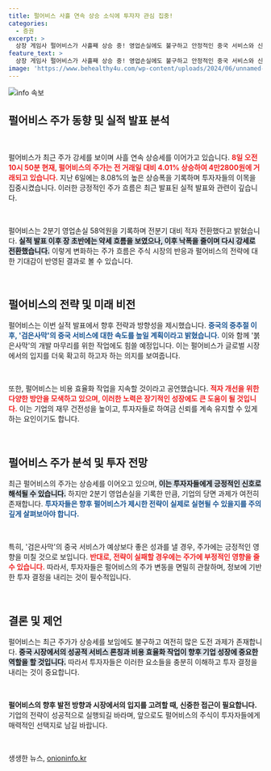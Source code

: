 ```yaml
---
title: 펄어비스 사흘 연속 상승 소식에 투자자 관심 집중!
categories:
  - 증권
excerpt: >
  상장 게임사 펄어비스가 사흘째 상승 중! 영업손실에도 불구하고 안정적인 중국 서비스와 신규 게임 개발에 박차를 가하며 투자자들의 기대감을 높이고 있다. 지금 바로 확인해 보세요!
feature_text: >
  상장 게임사 펄어비스가 사흘째 상승 중! 영업손실에도 불구하고 안정적인 중국 서비스와 신규 게임 개발에 박차를 가하며 투자자들의 기대감을 높이고 있다. 지금 바로 확인해 보세요!
image: 'https://www.behealthy4u.com/wp-content/uploads/2024/06/unnamed-file.png'
---
```


<p><img src="https://www.behealthy4u.com/wp-content/uploads/2024/06/unnamed-file.png" alt="info 속보" /></p>

<h2 data-ke-size="size26">펄어비스 주가 동향 및 실적 발표 분석</h2>

<p data-ke-size="size16">&nbsp;</p>

<p>펄어비스가 최근 주가 강세를 보이며 사흘 연속 상승세를 이어가고 있습니다. <b><span style="color: #ee2323;">8일 오전 10시 50분 현재, 펄어비스의 주가는 전 거래일 대비 4.01% 상승하여 4만2800원에 거래되고 있습니다.</span></b> 지난 6일에는 8.08%의 높은 상승폭을 기록하며 투자자들의 이목을 집중시켰습니다. 이러한 긍정적인 주가 흐름은 최근 발표된 실적 발표와 관련이 깊습니다.</p>

<p data-ke-size="size16">&nbsp;</p>

<p>펄어비스는 2분기 영업손실 58억원을 기록하며 전분기 대비 적자 전환했다고 밝혔습니다. <b><span style="background-color: #21538527;">실적 발표 이후 장 초반에는 약세 흐름을 보였으나, 이후 낙폭을 줄이며 다시 강세로 전환했습니다.</span></b> 이렇게 변화하는 주가 흐름은 주식 시장의 반응과 펄어비스의 전략에 대한 기대감이 반영된 결과로 볼 수 있습니다.</p>

<p data-ke-size="size16">&nbsp;</p>

<h2 data-ke-size="size26">펄어비스의 전략 및 미래 비전</h2>

<p>펄어비스는 이번 실적 발표에서 향후 전략과 방향성을 제시했습니다. <b><span style="color: #1a5490;">중국의 중추절 이후, '검은사막'의 중국 서비스에 대한 속도를 높일 계획이라고 밝혔습니다.</span></b> 이와 함께 '붉은사막'의 개발 마무리를 위한 작업에도 힘쓸 예정입니다. 이는 펄어비스가 글로벌 시장에서의 입지를 더욱 확고히 하고자 하는 의지를 보여줍니다.</p>

<p data-ke-size="size16">&nbsp;</p>

<p>또한, 펄어비스는 비용 효율화 작업을 지속할 것이라고 공언했습니다. <b><span style="color: #ee2323;">적자 개선을 위한 다양한 방안을 모색하고 있으며, 이러한 노력은 장기적인 성장에도 큰 도움이 될 것입니다.</span></b> 이는 기업의 재무 건전성을 높이고, 투자자들로 하여금 신뢰를 계속 유지할 수 있게 하는 요인이기도 합니다.</p>

<p data-ke-size="size16">&nbsp;</p>

<h2 data-ke-size="size26">펄어비스 주가 분석 및 투자 전망</h2>

<p>최근 펄어비스의 주가는 상승세를 이어오고 있으며, <b><span style="background-color: #21538527;">이는 투자자들에게 긍정적인 신호로 해석될 수 있습니다.</span></b> 하지만 2분기 영업손실을 기록한 만큼, 기업의 당면 과제가 여전히 존재합니다. <b><span style="color: #1a5490;">투자자들은 향후 펄어비스가 제시한 전략이 실제로 실현될 수 있을지를 주의 깊게 살펴보아야 합니다.</span></b></p>

<p data-ke-size="size16">&nbsp;</p>

<p>특히, '검은사막'의 중국 서비스가 예상보다 좋은 성과를 낼 경우, 주가에는 긍정적인 영향을 미칠 것으로 보입니다. <b><span style="color: #ee2323;">반대로, 전략이 실패할 경우에는 주가에 부정적인 영향을 줄 수 있습니다.</span></b> 따라서, 투자자들은 펄어비스의 주가 변동을 면밀히 관찰하며, 정보에 기반한 투자 결정을 내리는 것이 필수적입니다.</p>

<p data-ke-size="size16">&nbsp;</p>

<h2 data-ke-size="size26">결론 및 제언</h2>

<p>펄어비스는 최근 주가가 상승세를 보임에도 불구하고 여전히 많은 도전 과제가 존재합니다. <b><span style="background-color: #21538527;">중국 시장에서의 성공적 서비스 론칭과 비용 효율화 작업이 향후 기업 성장에 중요한 역할을 할 것입니다.</span></b> 따라서 투자자들은 이러한 요소들을 충분히 이해하고 투자 결정을 내리는 것이 중요합니다. </p>

<p data-ke-size="size16">&nbsp;</p>

<p><strong>펄어비스의 향후 발전 방향과 시장에서의 입지를 고려할 때, 신중한 접근이 필요합니다.</strong> 기업의 전략이 성공적으로 실행되길 바라며, 앞으로도 펄어비스의 주식이 투자자들에게 매력적인 선택지로 남길 바랍니다. </p>

<p data-ke-size="size16">&nbsp;</p>
생생한 뉴스, <a href="https://onioninfo.kr" rel="dofollow">onioninfo.kr</a>


